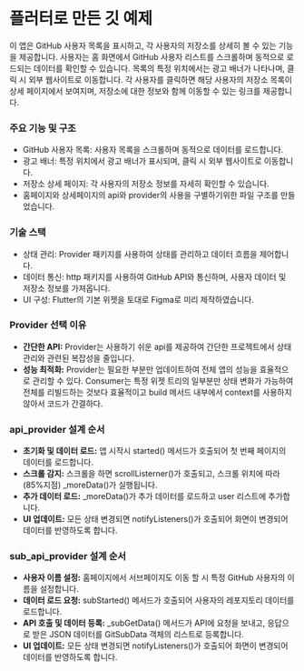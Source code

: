 # 플러터로 만든 깃 예제

이 앱은 GitHub 사용자 목록을 표시하고, 각 사용자의 저장소를 상세히 볼 수 있는 기능을 제공합니다.
사용자는 홈 화면에서 GitHub 사용자 리스트를 스크롤하며 동적으로 로드되는 데이터를 확인할 수 있습니다.
목록의 특정 위치에서는 광고 배너가 나타나며, 클릭 시 외부 웹사이트로 이동합니다.
각 사용자를 클릭하면 해당 사용자의 저장소 목록이 상세 페이지에서 보여지며, 저장소에 대한 정보와 함께 이동할 수 있는 링크를 제공합니다.

### 주요 기능 및 구조
- GitHub 사용자 목록: 사용자 목록을 스크롤하며 동적으로 데이터를 로드합니다.
- 광고 배너: 특정 위치에서 광고 배너가 표시되며, 클릭 시 외부 웹사이트로 이동합니다.
- 저장소 상세 페이지: 각 사용자의 저장소 정보를 자세히 확인할 수 있습니다.
- 홈페이지와 상세페이지의 api와 provider의 사용을 구별하기위한 파일 구조를 만들었습니다.

### 기술 스택
- 상태 관리: Provider 패키지를 사용하여 상태를 관리하고 데이터 흐름을 제어합니다.
- 데이터 통신: http 패키지를 사용하여 GitHub API와 통신하며, 사용자 데이터 및 저장소 정보를 가져옵니다.
- UI 구성: Flutter의 기본 위젯을 토대로 Figma로 미리 제작하였습니다.

### Provider 선택 이유
- **간단한 API:** Provider는 사용하기 쉬운 api를 제공하여 간단한 프로젝트에서 상태 관리와 관련된 복잡성을 줄입니다.
- **성능 최적화:** Provider는 필요한 부분만 업데이트하여 전체 앱의 성능을 효율적으로 관리할 수 있다.
                Consumer는 특정 위젯 트리의 일부분만 상태 변화가 가능하여 전체를 리빌드하는 것보다 효율적이고
                build 메서드 내부에서 context를 사용하지 않아서 코드가 간결하다.

### api_provider 설계 순서
- **초기화 및 데이터 로드:** 앱 시작시 started() 메서드가 호출되어 첫 번째 페이지의 데이터를 로드합니다.
- **스크롤 감지:** 스크롤을 하면 scrollListerner()가 호출되고, 스크롤 위치에 따라(85%지점) _moreData()가 실행됩니다.
- **추가 데이터 로드:** _moreData()가 추가 데이터를 로드하고 user 리스트에 추가합니다.
- **UI 업데이트:** 모든 상태 변경되면 notifyListeners()가 호출되어 화면이 변경되어 데이터를 반영하도록 합니다.

### sub_api_provider 설계 순서
- **사용자 이름 설정:** 홈페이지에서 서브페이지도 이동 할 시 특정 GitHub 사용자의 이름을 설정합니다.
- **데이터 로드 요청:** subStarted() 메서드가 호출되어 사용자의 레포지토리 데이터를 로드합니다.
- **API 호출 및 데이터 등록:** _subGetData() 메서드가 API에 요청을 보내고, 응답으로 받은 JSON 데이터를 GitSubData 객체의 리스트로 등록합니다.
- **UI 업데이트:** 모든 상태 변경되면 notifyListeners()가 호출되어 화면이 변경되어 데이터를 반영하도록 합니다.